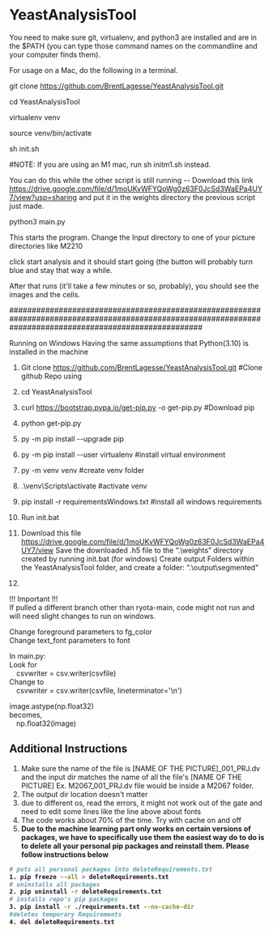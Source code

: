 # YeastAnalysisTool

You need to make sure git, virtualenv, and python3 are installed and are in the $PATH (you can type those command names on the commandline and your computer finds them).



For usage on a Mac, do the following in a terminal.


git clone https://github.com/BrentLagesse/YeastAnalysisTool.git

cd YeastAnalysisTool

virtualenv venv

source venv/bin/activate

sh init.sh

#NOTE:  If you are using an M1 mac, run sh initm1.sh instead.  

You can do this while the other script is still running -- Download this link https://drive.google.com/file/d/1moUKvWFYQoWg0z63F0JcSd3WaEPa4UY7/view?usp=sharing and put it in the weights directory the previous script just made.

python3 main.py 

This starts the program.  Change the Input directory to one of your picture directories like M2210

click start analysis and it should start going (the button will probably turn blue and stay that way a while. 

After that runs (it'll take a few minutes or so, probably), you should see the images and the cells.  

###########################################################################################################################################################

Running on Windows
Having the same assumptions that Python(3.10) is installed in the machine

1. Git clone https://github.com/BrentLagesse/YeastAnalysisTool.git  #Clone github Repo using

2. cd YeastAnalysisTool

3. curl https://bootstrap.pypa.io/get-pip.py -o get-pip.py          #Download pip

4. python get-pip.py

5. py -m pip install --upgrade pip

6. py -m pip install --user virtualenv                              #install virtual environment

7. py -m venv venv                                                  #create venv folder

8. .\venv\Scripts\activate                                          #activate venv

9. pip install -r requirementsWindows.txt                           #install all windows requirements

10. Run init.bat

11. Download this file https://drive.google.com/file/d/1moUKvWFYQoWg0z63F0JcSd3WaEPa4UY7/view
Save the downloaded .h5 file to the “.\weights” directory created by running init.bat (for windows)
Create output Folders within the YeastAnalysisTool folder, and create a folder:  “.\output\segmented”

12. 
!!! Important !!!<br/>
If pulled a different branch other than ryota-main, code might not run and will need slight changes to run on windows. <br/>

Change foreground parameters to fg_color<br/>
Change text_font parameters to font<br/>

In main.py: <br/>
Look for<br/>
&emsp;csvwriter = csv.writer(csvfile)<br/>
Change to <br/>
&emsp;csvwriter = csv.writer(csvfile, lineterminator='\n')<br/>

image.astype(np.float32)<br/>
becomes,<br/>
&emsp;np.float32(image)

## Additional Instructions
1. Make sure the name of the file is [NAME OF THE PICTURE]_001_PRJ.dv and the input dir matches the name of all the file's [NAME OF THE PICTURE] Ex. M2067_001_PRJ.dv file would be inside a M2067 folder.
2. The output dir location doesn't matter
3. due to different os, read the errors, it might not work out of the gate and need to edit some lines like the line above about fonts
4. The code works about 70% of the time. Try with cache on and off
5. <b> Due to the machine learning part only works on certain versions of packages, we have to specifically use them <b> the easiest way do to do is to delete all your personal pip packages and reinstall them. Please follow instructions below

```bash
# puts all personal packages into deleteRequirements.txt
1. pip freeze --all > deleteRequirements.txt
# uninstalls all packages
2. pip uninstall -r deleteRequirements.txt
# installs repo's pip packages
3. pip install -r ./requirements.txt --no-cache-dir
#deletes temporary Requirements
4. del deleteRequirements.txt
```
